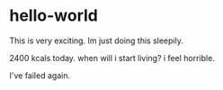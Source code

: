 # hello-world
This is very exciting.
Im just doing this sleepily.

2400 kcals today. when will i start living? i feel horrible.

I've failed again.
